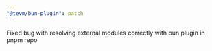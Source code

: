```yaml
---
"@tevm/bun-plugin": patch
---
```


Fixed bug with resolving external modules correctly with bun plugin in pnpm repo
